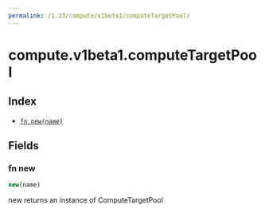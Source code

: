 ```yaml
---
permalink: /1.33/compute/v1beta1/computeTargetPool/
---
```


# compute.v1beta1.computeTargetPool



## Index

* [`fn new(name)`](#fn-new)

## Fields

### fn new

```ts
new(name)
```

new returns an instance of ComputeTargetPool